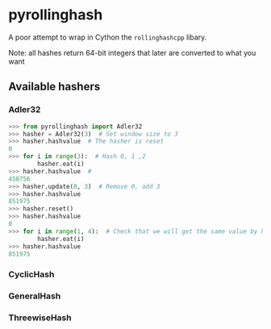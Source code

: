# pyrollinghash

A poor attempt to wrap in Cython the `rollinghashcpp` libary.

Note: all hashes return 64-bit integers that later are converted to what you want


## Available hashers

### Adler32

```python
>>> from pyrollinghash import Adler32
>>> hasher = Adler32(3)  # Set window size to 3
>>> hasher.hashvalue  # The hasher is reset
0
>>> for i in range(3):  # Hash 0, 1 ,2
        hasher.eat(i)
>>> hasher.hashvalue  #
458756
>>> hasher.update(0, 3)  # Remove 0, add 3
>>> hasher.hashvalue
851975
>>> hasher.reset()
>>> hasher.hashvalue
0
>>> for i in range(1, 4):  # Check that we will get the same value by hashing 1-3
        hasher.eat(i)
>>> hasher.hashvalue
851975
```

### CyclicHash


### GeneralHash


### ThreewiseHash
